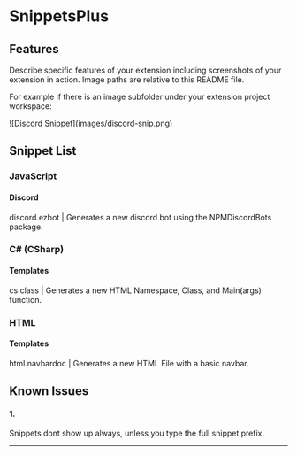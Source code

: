 # SnippetsPlus



## Features

Describe specific features of your extension including screenshots of your extension in action. Image paths are relative to this README file.

For example if there is an image subfolder under your extension project workspace:

\!\[Discord Snippet\]\(images/discord-snip.png\)

## Snippet List

### JavaScript

#### Discord

discord.ezbot | Generates a new discord bot using the NPMDiscordBots package.

### C# (CSharp)

#### Templates

cs.class | Generates a new HTML Namespace, Class, and Main(args) function.

### HTML

#### Templates

html.navbardoc | Generates a new HTML File with a basic navbar.

## Known Issues

#### 1.
Snippets dont show up always, unless you type the full snippet prefix.

-----------------------------------------------------------------------------------------------------------
